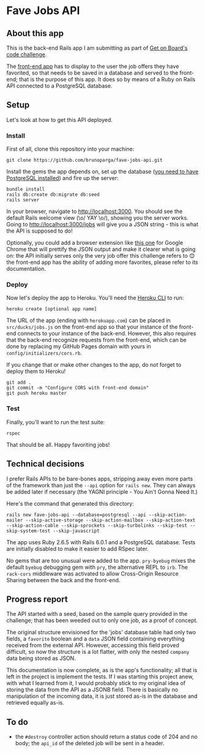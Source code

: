 # Fave Jobs API

## About this app

This is the back-end Rails app I am submitting as part of [Get on Board's code challenge](https://gist.github.com/j4rs/1e4c1e37e063fd5143b8b9ed18329730).

The [front-end app](https://github.com/brunoparga/fave-jobs-react) has to display to the user the job offers they have favorited, so that needs to be saved in a database and served to the front-end; that is the purpose of this app. It does so by means of a Ruby on Rails API connected to a PostgreSQL database.

## Setup

Let's look at how to get this API deployed.

### Install

First of all, clone this repository into your machine:

```
git clone https://github.com/brunoparga/fave-jobs-api.git
```

Install the gems the app depends on, set up the database ([you need to have PostgreSQL installed](https://www.postgresql.org/download/)) and fire up the server:

```
bundle install
rails db:create db:migrate db:seed
rails server
```

In your browser, navigate to <http://localhost:3000>. You should see the default Rails welcome view (\o/ YAY \o/), showing you the server works. Going to <http://localhost:3000/jobs> will give you a JSON string - this is what the API is supposed to do!

Optionally, you could add a browser extension like [this one](https://chrome.google.com/webstore/detail/json-formatter/bcjindcccaagfpapjjmafapmmgkkhgoa) for Google Chrome that will prettify the JSON output and make it clearer what is going on: the API initially serves only the very job offer this challenge refers to 😊 the front-end app has the ability of adding more favorites, please refer to its documentation.

### Deploy

Now let's deploy the app to Heroku. You'll need the [Heroku CLI](https://devcenter.heroku.com/articles/heroku-cli) to run:

```
heroku create [optional app name]
```

The URL of the app (ending with `herokuapp.com`) can be placed in `src/ducks/jobs.js` on the front-end app so that your instance of the front-end connects to your instance of the back-end. However, this also requires that the back-end recognize requests from the front-end, which can be done by replacing my GitHub Pages domain with yours in `config/initializers/cors.rb`.

If you change that or make other changes to the app, do not forget to deploy them to Heroku!

```
git add .
git commit -m "Configure CORS with front-end domain"
git push heroku master
```

### Test

Finally, you'll want to run the test suite:

```
rspec
```

That should be all. Happy favoriting jobs!

## Technical decisions

I prefer Rails APIs to be bare-bones apps, stripping away even more parts of the framework than just the `--api` option for `rails new`. They can always be added later if necessary (the YAGNI principle - You Ain't Gonna Need It.)

Here's the command that generated this directory:

`rails new fave-jobs-api --database=postgresql --api --skip-action-mailer --skip-active-storage --skip-action-mailbox --skip-action-text --skip-action-cable --skip-sprockets --skip-turbolinks --skip-test --skip-system-test --skip-javascript`

The app uses Ruby 2.6.5 with Rails 6.0.1 and a PostgreSQL database. Tests are initially disabled to make it easier to add RSpec later.

No gems that are too unusual were added to the app. `pry-byebug` mixes the default `byebug` debugging gem with `pry`, the alternative REPL to `irb`. The `rack-cors` middleware was activated to allow Cross-Origin Resource Sharing between the back and the front-end.

## Progress report

The API started with a seed, based on the sample query provided in the challenge; that has been weeded out to only one job, as a proof of concept.

The original structure envisioned for the 'jobs' database table had only two fields, a `favorite` boolean and a `data` JSON field containing everything received from the external API. However, accessing this field proved difficult, so now the structure is a lot flatter, with only the nested `company` data being stored as JSON.

This documentation is now complete, as is the app's functionality; all that is left in the project is implement the tests. If I was starting this project anew, with what I learned from it, I would probably stick to my original idea of storing the data from the API as a JSONB field. There is basically no manipulation of the incoming data, it is just stored as-is in the database and retrieved equally as-is.

## To do

- the `#destroy` controller action should return a status code of 204 and no body; the `api_id` of the deleted job will be sent in a header.